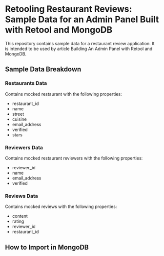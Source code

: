 # Retooling Restaurant Reviews: Sample Data for an Admin Panel Built with Retool and MongoDB

This repository contains sample data for a restaurant review application. It is intended to be used by article Building An Admin Panel with Retool and MongoDB.

## Sample Data Breakdown

### Restaurants Data

Contains mocked restaurant with the following properties:

- restaurant_id
- name
- street
- cuisine
- email_address
- verified
- stars

### Reviewers Data

Contains mocked restaurant reviewers with the following properties:

- reviewer_id
- name
- email_address
- verified

### Reviews Data

Contains mocked reviews with the following properties:

- content
- rating
- reviewer_id
- restaurant_id

## How to Import in MongoDB
